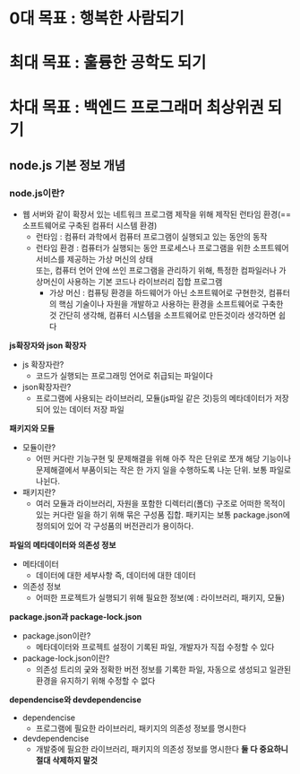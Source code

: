 # 0대 목표 : 행복한 사람되기   
# 최대 목표 : 훌륭한 공학도 되기   
# 차대 목표 : 백엔드 프로그래머 최상위권 되기   
   
## node.js 기본 정보 개념   
### node.js이란?   
+ 웹 서버와 같이 확장서 있는 네트워크 프로그램 제작을 위해 제작된 런타임 환경(== 소프트웨어로 구축된 컴퓨터 시스템 환경)   
  + 런타임 : 컴퓨터 과학에서 컴퓨터 프로그램이 실행되고 있는 동안의 동작
  + 런타임 환경 : 컴퓨터가 실행되는 동안 프로세스나 프로그램을 위한 소프트웨어 서비스를 제공하는 가상 머신의 상태   
                  또는, 컴퓨터 언어 안에 쓰인 프로그램을 관리하기 위해, 특정한 컴파일러나 가상머신이 사용하는 기본 코드나 라이브러리 집합 프로그램
    + 가상 머신 : 컴퓨팅 환경을 하드웨어가 아닌 소프트웨어로 구현한것, 컴퓨터의 핵심 기술이나 자원을 개발하고 사용하는 환경을 소프트웨어로 구축한 것
                  간단히 생각해, 컴퓨터 시스템을 소프트웨어로 만든것이라 생각하면 쉽다
      
**js확장자와 json 확장자**   
+ js 확장자란?
  + 코드가 실행되는 프로그래밍 언어로 취급되는 파일이다
+ json확장자란?
  + 프로그램에 사용되는 라이브러리, 모듈(js파일 같은 것)등의 메타데이터가 저장되어 있는 데이터 저장 파일
    
**패키지와 모듈**   
+ 모듈이란?   
  + 어떤 커다란 기능구현 및 문제해결을 위해 아주 작은 단위로 쪼개 해당 기능이나 문제해결에서 부품이되는 작은 한 가지 일을 수행하도록 나눈 단위. 보통 파일로 나뉜다. 
+ 패키지란?
  + 여러 모듈과 라이브러리, 자원을 포함한 디렉터리(폴더) 구조로 어떠한 목적이 있는 커다란 일을 하기 위해 묶은 구성품 집합. 패키지는 보통 package.json에 정의되어 있어 각 구성품의 버전관리가 용이하다.  

**파일의 메타데이터와 의존성 정보**   
+ 메타데이터
  + 데이터에 대한 세부사항 즉, 데이터에 대한 데이터
+ 의존성 정보
  + 어떠한 프로젝트가 실행되기 위해 필요한 정보(예 : 라이브러리, 패키지, 모듈)   
 
**package.json과 package-lock.json**
+ package.json이란?
  + 메타데이터와 프로젝트 설정이 기록된 파일, 개발자가 직접 수정할 수 있다
+ package-lock.json이란?
  + 의존성 트리의 궂와 정확한 버전 정보를 기록한 파일, 자동으로 생성되고 일관된 환경을 유지하기 위해 수정할 수 없다

**dependencise와 devdependencise**   
+ dependencise
  + 프로그램에 필요한 라이브러리, 패키지의 의존성 정보를 명시한다
+ devdependencise
  + 개발중에 필요한 라이브러리, 패키지의 의존성 정보를 명시한다
**둘 다 중요하니 절대 삭제하지 말것**


